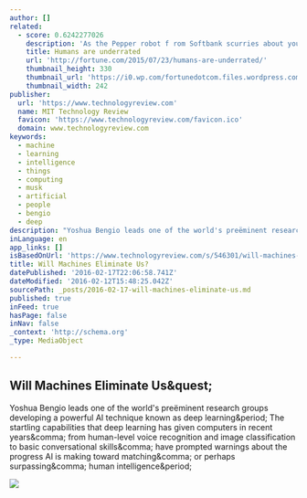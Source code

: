 ```yaml
---
author: []
related:
  - score: 0.6242277026
    description: 'As the Pepper robot f rom Softbank scurries about your home or office, it reads your emotions by your words, tone of voice, facial expressions, and body language. It then responds in all those ways; its hands and posture in particular are remarkably expressive.'
    title: Humans are underrated
    url: 'http://fortune.com/2015/07/23/humans-are-underrated/'
    thumbnail_height: 330
    thumbnail_url: 'https://i0.wp.com/fortunedotcom.files.wordpress.com/2015/07/cov08_ainside.jpg?fit=440%2C330&quality=80&strip'
    thumbnail_width: 242
publisher:
  url: 'https://www.technologyreview.com'
  name: MIT Technology Review
  favicon: 'https://www.technologyreview.com/favicon.ico'
  domain: www.technologyreview.com
keywords:
  - machine
  - learning
  - intelligence
  - things
  - computing
  - musk
  - artificial
  - people
  - bengio
  - deep
description: "Yoshua Bengio leads one of the world's preëminent research groups developing a powerful AI technique known as deep learning. The startling capabilities that deep learning has given computers in recent years, from human-level voice recognition and image classification to basic conversational skills, have prompted warnings about the progress AI is making toward matching, or perhaps surpassing, human intelligence."
inLanguage: en
app_links: []
isBasedOnUrl: 'https://www.technologyreview.com/s/546301/will-machines-eliminate-us/'
title: Will Machines Eliminate Us?
datePublished: '2016-02-17T22:06:58.741Z'
dateModified: '2016-02-12T15:48:25.042Z'
sourcePath: _posts/2016-02-17-will-machines-eliminate-us.md
published: true
inFeed: true
hasPage: false
inNav: false
_context: 'http://schema.org'
_type: MediaObject

---
```

<article style=""><h1>Will Machines Eliminate Us&amp;quest;</h1><p>Yoshua Bengio leads one of the world's preëminent research groups developing a powerful AI technique known as deep learning&amp;period; The startling capabilities that deep learning has given computers in recent years&amp;comma; from human-level voice recognition and image classification to basic conversational skills&amp;comma; have prompted warnings about the progress AI is making toward matching&amp;comma; or perhaps surpassing&amp;comma; human intelligence&amp;period;</p><img src="https://d267cvn3rvuq91.cloudfront.net/i/images/yoshua.bengiox1260.jpg?sw=590&amp;cx=60&amp;cy=0&amp;cw=1125&amp;ch=1499" /></article>